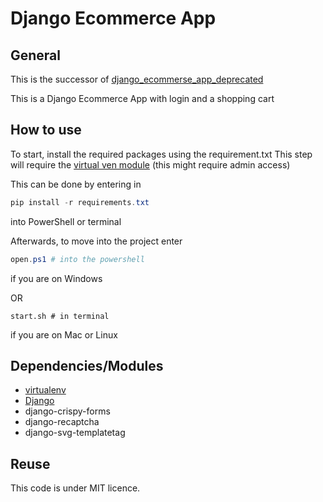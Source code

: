 # Django Ecommerce App

## General

This is the successor of [django_ecommerse_app_deprecated](https://github.com/Zeyu-Li/django_ecommerse_app_deprecated)

This is a Django Ecommerce App with login and a shopping cart



## How to use

To start, install the required packages using the requirement.txt
This step will require the [virtual ven module](https://docs.python.org/3/library/venv.html) (this might require admin access)

This can be done by entering in

```powershell
pip install -r requirements.txt
```

into PowerShell or terminal

Afterwards, to move into the project enter

```powershell
open.ps1 # into the powershell
```

if you are on Windows

OR

```shell
start.sh # in terminal
```

if you are on Mac or Linux



## Dependencies/Modules

* [virtualenv](https://docs.python.org/3/tutorial/venv.html)
* [Django](https://www.djangoproject.com/)
* django-crispy-forms
* django-recaptcha
* django-svg-templatetag



## Reuse

This code is under MIT licence.

